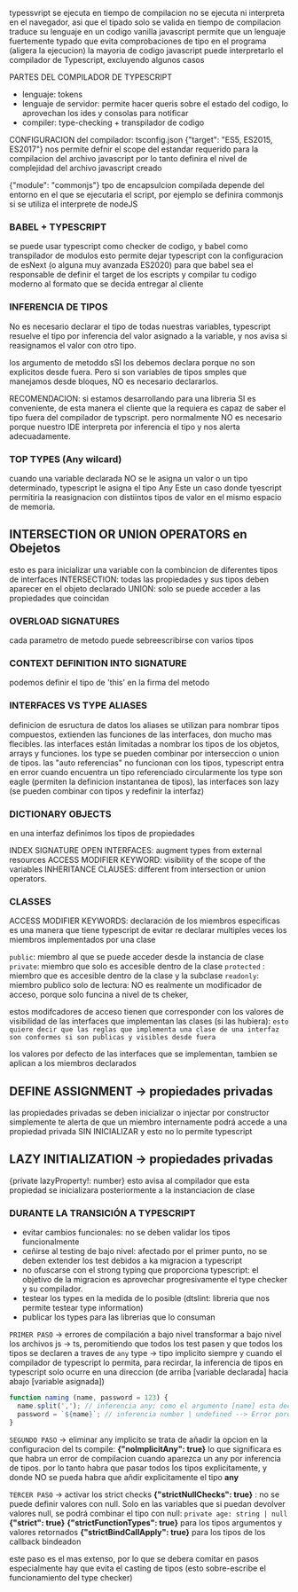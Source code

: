 typessvript se ejecuta en tiempo de compilacion
no se ejecuta ni interpreta en el navegador, asi que el tipado solo se valida en tiempo de compilacion
traduce su lenguaje en un codigo vanilla javascript
permite que un lenguaje fuertemente typado que evita comprobaciones de tipo en el programa (aligera la ejecucion)
la mayoria de codigo javascript puede interpretarlo el compilador de Typescript, excluyendo algunos casos 

PARTES DEL COMPILADOR DE TYPESCRIPT
- lenguaje: tokens
- lenguaje de servidor: permite hacer queris sobre el estado del codigo, lo aprovechan los ides y consolas para notificar
- compiler: type-checking + transpilador de codigo


CONFIGURACION del compilador: tsconfig.json
{"target": "ES5, ES2015, ES2017"}
nos permite defnir el scope del estandar requerido para la compilacion del archivo javascript
por lo tanto definira el nivel de complejidad del archivo javascript creado

{"module": "commonjs"}
tpo de encapsulcion compilada
depende del entorno en el que se ejecutaria el script, por ejemplo se definira commonjs si se utiliza el interprete de nodeJS 


### BABEL + TYPESCRIPT
se puede usar typescript como checker de codigo, y babel como transpilador de modulos
esto permite dejar typescript con la configuracion de esNext (o alguna muy avanzada ES2020) para que babel sea el responsable de definir el target de los escripts y compilar tu codigo moderno al formato que se decida entregar al cliente

### INFERENCIA DE TIPOS
No es necesario declarar el tipo de todas nuestras variables, typescript resuelve el tipo por inferencia del valor asignado a la variable, y nos avisa si reasignamos el valor con otro tipo.

los argumento de metoddo sSI los debemos declara porque no son explicitos desde fuera. Pero si son variables de tipos smples que manejamos desde bloques, NO es necesario declararlos.

RECOMENDACION: si estamos desarrollando para una libreria SI es conveniente, de esta manera el cliente que la requiera es capaz de saber el tipo fuera del compilador de typscript. pero normalmente NO es necesario porque nuestro IDE interpreta por inferencia el tipo y nos alerta adecuadamente.

### TOP TYPES (Any wilcard)
cuando una variable declarada NO se le asigna un valor o un tipo determinado, typescript le asigna el tipo Any
Este un caso donde tyescript permitiria la reasignacion con distiintos tipos de valor en el mismo espacio de memoria.

## INTERSECTION OR UNION OPERATORS en Obejetos
esto es para inicializar una variable con la combincion de diferentes tipos de interfaces
INTERSECTION: todas las propiedades y sus tipos deben aparecer en el objeto declarado
UNION: solo se puede acceder a las propiedades que coincidan

### OVERLOAD SIGNATURES
cada parametro de metodo puede sebreescribirse con varios tipos

### CONTEXT DEFINITION INTO SIGNATURE
podemos definir el tipo de 'this' en la firma del metodo

### INTERFACES VS TYPE ALIASES
definicion de esructura de datos
los aliases se utilizan para nombrar tipos compuestos, extienden las funciones de las interfaces, don mucho mas flecibles.
las interfaces están limitadas a nombrar los tipos de los objetos, arrays y funciones.
los type se pueden combinar por interseccion o union de tipos.
las "auto referencias" no funcionan con los tipos, typescript entra en error cuando encuentra un tipo referenciado circularmente
los type son eagle (permiten la definicion instantanea de tipos), las interfaces son lazy (se pueden combinar con tipos y redefinir la interfaz)

### DICTIONARY OBJECTS
en una interfaz definimos los tipos de propiedades

INDEX SIGNATURE
OPEN INTERFACES: augment types from external resources
ACCESS MODIFIER KEYWORD: visibility of the scope of the variables 
INHERITANCE CLAUSES: different from intersection or union operators.


### CLASSES
ACCESS MODIFIER KEYWORDS: declaración de los miembros especificas
es una manera que tiene typescript de evitar re declarar multiples veces los miembros implementados por una clase

`public`: miembro al que se puede acceder desde la instancia de clase
`private`: miembro que solo es accesible dentro de la clase
`protected` : miembro que es accesible dentro de la clase y la subclase
`readonly`: miembro publico solo de lectura: NO es realmente un modificador de acceso, porque solo funcina a nivel de ts cheker, 

estos modifcadores de acceso tienen que corresponder con los valores de visibilidad de las interfaces que implementan las clases (si las hubiera): `esto quiere decir que las reglas que implementa una clase de una interfaz son conformes si son publicas y visibles desde fuera`

los valores por defecto de las interfaces que se implementan, tambien se aplican a los miembros declarados

## DEFINE ASSIGNMENT -> propiedades privadas
las propiedades privadas se deben inicializar o injectar por constructor
simplemente te alerta de que un miembro internamente podrá accede a una propiedad privada SIN INICIALIZAR y esto no lo permite typescript

## LAZY INITIALIZATION -> propiedades privadas
{private lazyProperty!: number}
esto avisa al compilador que esta propiedad se inicializara posteriormente a la instanciacion de clase


### DURANTE LA TRANSICIÓN A TYPESCRIPT
 
- evitar cambios funcionales: no se deben validar los tipos funcionalmente
- ceñirse al testing de bajo nivel: afectado por el primer punto, no se deben extender los test debidos a ka migracion a typescript
- no ofuscarse con el strong typing que proporciona typescript: el objetivo de la migracion es aprovechar progresivamente el type checker y su compilador.
- testear los types en la medida de lo posible (dtslint: libreria que nos permite testear type information)
- publicar los types para las librerias que lo consuman

`PRIMER PASO` -> errores de compilación a bajo nivel
transformar a bajo nivel los archivos js -> ts, peromitiendo que todos los test pasen y que todos los tipos se declaren a traves de `any` type -> tipo implicito siempre y cuando el compilador de typescript lo permita, para recirdar, la inferencia de tipos en typescript solo ocurre en una direccion (de arriba [variable declarada] hacia abajo [variable asignada])
>
```typescript
function naming (name, password = 123) {
  name.split(','); // inferencia any; como el argumento [name] esta declarado como any, se puede usar como si fuera un array
  password = `${name}`; // inferencia number | undefined --> Error porque no se puede tratar como un string
}
```

`SEGUNDO PASO` -> eliminar any implicito
se trata de añadir la opcion en la configuracion del ts compile: **{"noImplicitAny": true}**
lo que significara es que habra un error de compilacion cuando aparezca un any por inferencia de tipos.
por lo tanto habra que pasar todos los tipos explicitamente, y donde NO se pueda habra que añdir explicitamente el tipo **any**


`TERCER PASO` -> activar los strict checks
**{"strictNullChecks": true}** : no se puede definir valores con null. Solo en las variables que si puedan devolver valores null, se podrá combinar el tipo con null: `private age: string | null`
**{"strict": true}**
**{"strictFunctionTypes": true}** para los tipos argumentos y valores retornados
**{"strictBindCallApply": true}** para los tipos de los callback bindeadon

este paso es el mas extenso, por lo que se debera comitar en pasos
especialmente hay que evita el casting de tipos (esto sobre-escribe el funcionamiento del type checker)